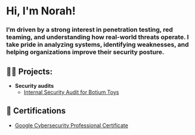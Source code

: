 <h1>Hi, I'm Norah! <br/>
  <h3>I’m driven by a strong interest in penetration testing, red teaming, and understanding how real-world threats operate. I take pride in analyzing systems, identifying weaknesses, and helping organizations improve their security posture.</a>

<h2>👩‍💻 Projects:</h2>

- <b>Security audits</b>
  - [Internal Security Audit for Botium Toys](https://github.com/norahberger/security-audits/tree/c0cb36b7dc9152aa02e25c7939c4492fe2b777bc/securityaudit1)

<h2>📄 Certifications</h2>

- [Google Cybersecurity Professional Certificate](https://coursera.org/share/6f1482b6a2bad38cb102a49f65021d35)
